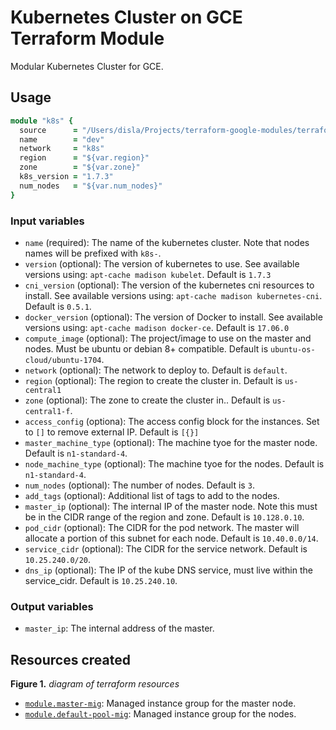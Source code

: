 # Kubernetes Cluster on GCE Terraform Module

Modular Kubernetes Cluster for GCE.

## Usage

```ruby
module "k8s" {
  source      = "/Users/disla/Projects/terraform-google-modules/terraform-google-k8s-gce"
  name        = "dev"
  network     = "k8s"
  region      = "${var.region}"
  zone        = "${var.zone}"
  k8s_version = "1.7.3"
  num_nodes   = "${var.num_nodes}"
}
```

### Input variables

- `name` (required): The name of the kubernetes cluster. Note that nodes names will be prefixed with `k8s-`.
- `version` (optional): The version of kubernetes to use. See available versions using: `apt-cache madison kubelet`. Default is `1.7.3`
- `cni_version` (optional): The version of the kubernetes cni resources to install. See available versions using: `apt-cache madison kubernetes-cni`. Default is `0.5.1`.
- `docker_version` (optional): The version of Docker to install. See available versions using: `apt-cache madison docker-ce`. Default is `17.06.0`
- `compute_image` (optional): The project/image to use on the master and nodes. Must be ubuntu or debian 8+ compatible. Default is `ubuntu-os-cloud/ubuntu-1704`.
- `network` (optional): The network to deploy to. Default is `default`.
- `region` (optional): The region to create the cluster in. Default is `us-central1`
- `zone` (optional): The zone to create the cluster in.. Default is `us-central1-f`.
- `access_config` (optiona): The access config block for the instances. Set to `[]` to remove external IP. Default is `[{}]`
- `master_machine_type` (optional): The machine tyoe for the master node. Default is `n1-standard-4`.
- `node_machine_type` (optional): The machine tyoe for the nodes. Default is `n1-standard-4`.
- `num_nodes` (optional): The number of nodes. Default is `3`.
- `add_tags` (optional): Additional list of tags to add to the nodes.
- `master_ip` (optional): The internal IP of the master node. Note this must be in the CIDR range of the region and zone. Default is `10.128.0.10`.
- `pod_cidr` (optional): The CIDR for the pod network. The master will allocate a portion of this subnet for each node. Default is `10.40.0.0/14`.
- `service_cidr` (optional): The CIDR for the service network. Default is `10.25.240.0/20`.
- `dns_ip` (optional): The IP of the kube DNS service, must live within the service_cidr. Default is `10.25.240.10`.


### Output variables

- `master_ip`: The internal address of the master.

## Resources created

**Figure 1.** *diagram of terraform resources*

- [`module.master-mig`](https://github.com/danisla/terraform-google-managed-instance-group): Managed instance group for the master node.
- [`module.default-pool-mig`](https://github.com/danisla/terraform-google-managed-instance-group): Managed instance group for the nodes.
